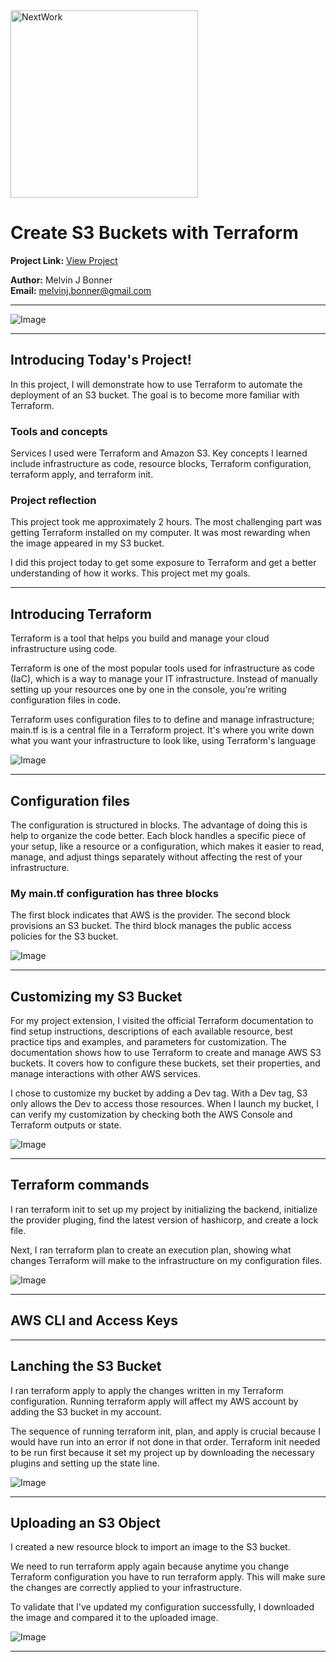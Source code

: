 <img src="https://cdn.prod.website-files.com/677c400686e724409a5a7409/6790ad949cf622dc8dcd9fe4_nextwork-logo-leather.svg" alt="NextWork" width="300" />

# Create S3 Buckets with Terraform

**Project Link:** [View Project](http://learn.nextwork.org/projects/aws-devops-terraform1)

**Author:** Melvin J Bonner  
**Email:** melvinj.bonner@gmail.com

---

![Image](http://learn.nextwork.org/zealous_maroon_serene_raspberry/uploads/aws-devops-terraform1_9i0j1k2l)

---

## Introducing Today's Project!

In this project, I will demonstrate how to use Terraform to automate the deployment of an S3 bucket. The goal is to become more familiar with Terraform.  

### Tools and concepts

Services I used were Terraform and Amazon S3. Key concepts I learned include infrastructure as code, resource blocks, Terraform configuration, terraform apply, and terraform init. 

### Project reflection

This project took me approximately 2 hours. The most challenging part was getting Terraform installed on my computer. It was most rewarding when the image appeared in my S3 bucket.  

I did this project today to get some exposure to Terraform and get a better understanding of how it works. This project met my goals.  

---

## Introducing Terraform

Terraform is a tool that helps you build and manage your cloud infrastructure using code.

Terraform is one of the most popular tools used for infrastructure as code (IaC), which is a way to manage your IT infrastructure. Instead of manually setting up your resources one by one in the console, you're writing configuration files in code.

Terraform uses configuration files to  to define and manage infrastructure; main.tf is is a central file in a Terraform project. It's where you write down what you want your infrastructure to look like, using Terraform's language

![Image](http://learn.nextwork.org/zealous_maroon_serene_raspberry/uploads/aws-devops-terraform1_9i0j1k2l)

---

## Configuration files

The configuration is structured in blocks. The advantage of doing this is help to organize the code better. Each block handles a specific piece of your setup, like a resource or a configuration, which makes it easier to read, manage, and adjust things separately without affecting the rest of your infrastructure.

### My main.tf configuration has three blocks

The first block indicates that AWS is the provider.  The second block provisions an S3 bucket. The third block manages the public access policies for the S3 bucket.  

![Image](http://learn.nextwork.org/zealous_maroon_serene_raspberry/uploads/aws-devops-terraform1_ljvh9876)

---

## Customizing my S3 Bucket

For my project extension, I visited the official Terraform documentation to find setup instructions, descriptions of each available resource, best practice tips and examples, and parameters for customization. The documentation shows how to use Terraform to create and manage AWS S3 buckets. It covers how to configure these buckets, set their properties, and manage interactions with other AWS services.

I chose to customize my bucket by adding a Dev tag. With a Dev tag, S3 only allows the Dev to access those resources.  When I launch my bucket, I can verify my customization by checking both the AWS Console and Terraform outputs or state.

![Image](http://learn.nextwork.org/zealous_maroon_serene_raspberry/uploads/aws-devops-terraform1_ffe757cd3)

---

## Terraform commands

I ran terraform init to set up my project by initializing the backend, initialize the provider pluging, find the latest version of hashicorp, and create a lock file.

Next, I ran terraform plan to create an execution plan, showing what changes Terraform will make to the infrastructure on my configuration files.

![Image](http://learn.nextwork.org/zealous_maroon_serene_raspberry/uploads/aws-devops-terraform1_3g4h5i6j)

---

## AWS CLI and Access Keys

---

## Lanching the S3 Bucket

I ran terraform apply to apply the changes written in my Terraform configuration. Running terraform apply will affect my AWS account by adding the S3 bucket in my account.

The sequence of running terraform init, plan, and apply is crucial because I would have run into an error if not done in that order. Terraform init needed to be run first because it set my project up by downloading the necessary plugins and setting up the state line.  

![Image](http://learn.nextwork.org/zealous_maroon_serene_raspberry/uploads/aws-devops-terraform1_1q2w3e4r)

---

## Uploading an S3 Object

I created a new resource block to import an image to the S3 bucket.  

We need to run terraform apply again because anytime you change Terraform configuration you have to run terraform apply. This will make sure the changes are correctly applied to your infrastructure.

To validate that I've updated my configuration successfully, I downloaded the image and compared it to the uploaded image.  

![Image](http://learn.nextwork.org/zealous_maroon_serene_raspberry/uploads/aws-devops-terraform1_9o0p1a2s)

---

